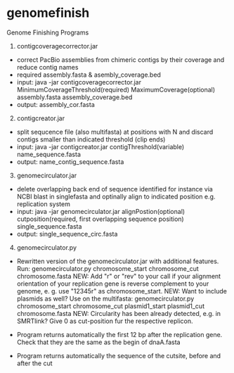 # genomefinish
Genome Finishing Programs

1) contigcoveragecorrector.jar
- correct PacBio assemblies from chimeric contigs by their coverage and reduce contig names
- required assembly.fasta & asembly_coverage.bed
- input: java -jar contigcoveragecorrector.jar MinimumCoverageThreshold(required) MaximumCoverage(optional) assembly.fasta assembly_coverage.bed
- output: assembly_cor.fasta

2) contigcreator.jar
- split sequcence file (also multifasta) at positions with N and discard contigs smaller than indicated threshold (clip ends)
- input: java -jar contigcreator.jar  contigThreshold(variable) name_sequence.fasta 
- output: name_contig_sequence.fasta

3) genomecirculator.jar
- delete overlapping back end of sequence identified for instance via NCBI blast in singlefasta and optinally align to indicated position e.g. replication system
- input:  java -jar genomecirculator.jar alignPostion(optional) cutposition(required, first overlapping sequence position) single_sequence.fasta
- output: single_sequence_circ.fasta

4) genomecirculator.py
- Rewritten version of the genomecirculator.jar with additional features. Run: genomecirculator.py chromosome_start chromosome_cut chromosome.fasta
NEW: Add "r" or "rev" to your call if your alignment orientation of your replication gene is reverse complement to your genome, e. g. use "12345r" as chromosome_start.
NEW: Want to include plasmids as well? Use on the multifasta: genomecirculator.py chromosome_start chromosome_cut plasmid1_start plasmid1_cut chromosome.fasta
NEW: Circularity has been already detected, e.g. in SMRTlink? Give 0 as cut-position fur the respective replicon.

- Program returns automatically the first 12 bp after the replication gene. Check that they are the same as the begin of dnaA.fasta
- Program returns automatically the sequence of the cutsite, before and after the cut
